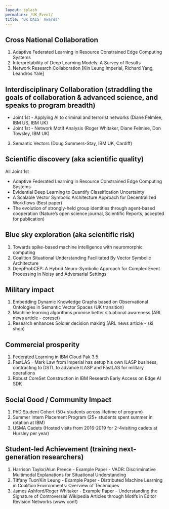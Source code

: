 ```yaml
---
layout: splash
permalink: /UK_Event/
title: "UK DAIS  Awards"
---
```

## Cross National Collaboration
1. Adaptive Federated Learning in Resource Constrained Edge Computing Systems
2. Interpretability of Deep Learning Models: A Survey of Results
3. Network Research Collaboration [Kin Leung Imperial, Richard Yang, Leandros Yale]

## Interdisciplinary Collaboration (straddling the goals of collaboration & advanced science, and speaks to program breadth)
- Joint 1st - Applying AI to criminal and terrorist networks (Diane Felmlee, IBM US, IBM UK)
- Joint 1st - Network Motif Analysis (Roger Whitaker, Diane Felmlee, Don Towsley, IBM UK)
3. Semantic Vectors (Doug Summers-Stay, IBM UK, Cardiff)

## Scientific discovery (aka scientific quality)
All Joint 1st
- Adaptive Federated Learning in Resource Constrained Edge Computing Systems
- Evidential Deep Learning to Quantify Classification Uncertainty
- A Scalable Vector Symbolic Architecture Approach for Decentralized Workflows (Best paper)
- The evolution of strongly-held group identities through agent-based cooperation (Nature’s open science journal, Scientific Reports, accepted for publication)

## Blue sky exploration (aka scientific risk)
1. Towards spike-based machine intelligence with neuromorphic computing
2. Coalition Situational Understanding Facilitated By Vector Symbolic Architecture
3. DeepProbCEP: A Hybrid Neuro-Symbolic Approach for Complex Event Processing in Noisy and Adversarial Settings

## Military impact
1. Embedding Dynamic Knowledge Graphs based on Observational Ontologies in Semantic Vector Spaces (UK transition)
2. Machine learning algorithms promise better situational awareness (ARL news article - coreset)
3. Research enhances Soldier decision making (ARL news article - ski shop)

## Commercial prosperity
1. Federated Learning in IBM Cloud Pak 3.5
2. FastLAS - Mark Law from Imperial has setup his own ILASP business, contracting to DSTL to advance ILASP and FastLAS for military operations
3. Robust CoreSet Construction in IBM Research Early Access on Edge AI SDK

## Social Good / Community Impact
1. PhD Student Cohort (50+ students across lifetime of program)
2. Summer Intern Placement Program (25+ students spent summer in rotation at IBM)
3. USMA Cadets (Hosted visits from 2016-2019 for 2-4visiting cadets at Hursley per year)

## Student-led Achievement (training next-generation researchers)
1. Harrison Taylor/Alun Preece - Example Paper - VADR: Discriminative Multimodal Explanations for Situational Understanding
2. Tiffany Tuor/Kin Leung - Example Paper - Distributed Machine Learning in Coalition Environments: Overview of Techniques
3. James Ashford/Roger Whitaker - Example Paper - Understanding the Signature of Controversial Wikipedia Articles through Motifs in Editor Revision Networks (www conf)
